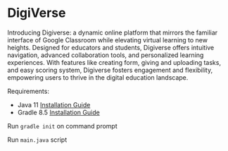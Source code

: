 # DigiVerse

Introducing Digiverse: a dynamic online platform that mirrors the familiar interface of Google Classroom while elevating virtual learning to new heights. Designed for educators and students, Digiverse offers intuitive navigation, advanced collaboration tools, and personalized learning experiences. With features like creating form, giving and uploading tasks, and easy scoring system, Digiverse fosters engagement and flexibility, empowering users to thrive in the digital education landscape.

Requirements:
  - Java 11 [Installation Guide](https://www.smiledigitalhealth.com/smile-guide-installing-java)
  - Gradle 8.5 [Installation Guide](https://www.simplilearn.com/tutorials/gradle-tutorial/gradle-installation)

Run ```gradle init``` on command prompt

Run ```main.java``` script
